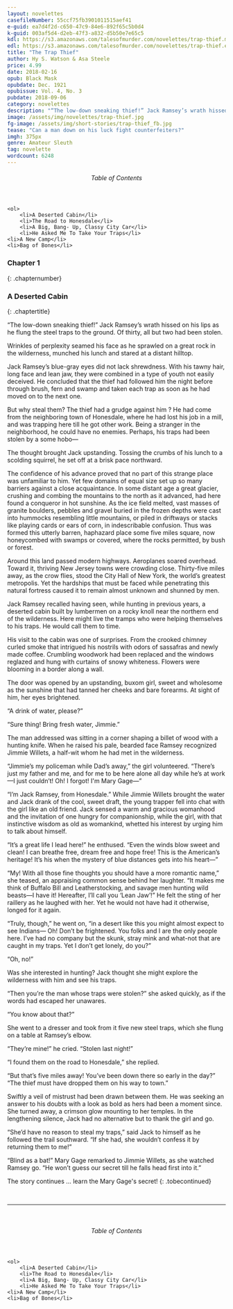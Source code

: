```yaml
---
layout: novelettes
casefileNumber: 55ccf75fb3901011515aef41
e-guid: ea7d4f2d-c650-47c9-84e6-892f65c5b0d4
k-guid: 003af5d4-d2eb-47f3-a832-d5b50e7e65c5
kdl: https://s3.amazonaws.com/talesofmurder.com/novelettes/trap-thief.mobi
edl: https://s3.amazonaws.com/talesofmurder.com/novelettes/trap-thief.epub
title: "The Trap Thief"
author: Hy S. Watson & Asa Steele 
price: 4.99
date: 2018-02-16
opub: Black Mask
opubdate: Dec. 1921
opubissue: Vol. 4, No. 3
pubdate: 2018-09-06
category: novelettes
description: "“The low-down sneaking thief!” Jack Ramsey’s wrath hissed on his lips as he flung the steel traps to the ground. Of thirty, all but two had been stolen."
image: /assets/img/novelettes/trap-thief.jpg
fg-image: /assets/img/short-stories/trap-thief_fb.jpg
tease: "Can a man down on his luck fight counterfeiters?"
imgh: 375px
genre: Amateur Sleuth
tag: novelette
wordcount: 6248
---
```


<div class="toc">
	<header>
		<h6>Table of Contents</h6>
	</header>

	<ol>
		<li>A Deserted Cabin</li>
		<li>The Road to Honesdale</li>
		<li>A Big, Bang- Up, Classy City Car</li>
		<li>He Asked Me To Take Your Traps</li>
    <li>A New Camp</li>
    <li>Bag of Bones</li>
  </ol>

</div>

### Chapter 1
{: .chapternumber}

### A Deserted Cabin
{: .chaptertitle}

“The low-down sneaking thief!” Jack Ramsey’s wrath hissed on his lips as he flung the steel traps to the ground. Of thirty, all but two had been stolen.

Wrinkles of perplexity seamed his face as he sprawled on a great rock in the wilderness, munched his lunch and stared at a distant hilltop.

Jack Ramsey’s blue-gray eyes did not lack shrewdness. With his tawny hair, long face and lean jaw, they were combined in a type of youth not easily deceived. He concluded that the thief had followed him the night before through brush, fern and swamp and taken each trap as soon as he had moved on to the next one.

But why steal them? The thief had a grudge against him ? He had come from the neighboring town of Honesdale, where he had lost his job in a mill, and was trapping here till he got other work. Being a stranger in the neighborhood, he could have no enemies. Perhaps, his traps had been stolen by a some hobo—

The thought brought Jack upstanding. Tossing the crumbs of his lunch to a scolding squirrel, he set off at a brisk pace northward.

The confidence of his advance proved that no part of this strange place was unfamiliar to him. Yet few domains of equal size set up so many barriers against a close acquaintance. In some distant age a great glacier, crushing and combing the mountains to the north as it advanced, had here found a conqueror in hot sunshine. As the ice field melted, vast masses of granite boulders, pebbles and gravel buried in the frozen depths were cast into hummocks resembling little mountains, or piled in driftways or stacks like playing cards or ears of corn, in indescribable confusion. Thus was formed this utterly barren, haphazard place some five miles square, now honeycombed with swamps or covered, where the rocks permitted, by bush or forest.

Around this land passed modern highways. Aeroplanes soared overhead. Toward it, thriving New Jersey towns were crowding close. Thirty-five miles away, as the crow flies, stood the City Hall of New York, the world’s greatest metropolis. Yet the hardships that must be faced while penetrating this natural fortress caused it to remain almost unknown and shunned by men.

Jack Ramsey recalled having seen, while hunting in previous years, a deserted cabin built by lumbermen on a rocky knoll near the northern end of the wilderness. Here might live the tramps who were helping themselves to his traps. He would call them to time.

His visit to the cabin was one of surprises. From the crooked chimney curled smoke that intrigued his nostrils with odors of sassafras and newly made coffee. Crumbling woodwork had been replaced and the windows reglazed and hung with curtains of snowy whiteness. Flowers were blooming in a border along a wall.

The door was opened by an upstanding, buxom girl, sweet and wholesome as the sunshine that had tanned her cheeks and bare forearms. At sight of him, her eyes brightened.

“A drink of water, please?”

“Sure thing! Bring fresh water, Jimmie.”

The man addressed was sitting in a corner shaping a billet of wood with a hunting knife. When he raised his pale, bearded face Ramsey recognized Jimmie Willets, a half-wit whom he had met in the wilderness.

“Jimmie’s my policeman while Dad’s away,” the girl volunteered. “There’s just my father and me, and for me to be here alone all day while he’s at work —I just couldn’t! Oh! I forgot! I'm Mary Gage—”

“I’m Jack Ramsey, from Honesdale.” While Jimmie Willets brought the water and Jack drank of the cool, sweet draft, the young trapper fell into chat with the girl like an old friend. Jack sensed a warm and gracious womanhood and the invitation of one hungry for companionship, while the girl, with that instinctive wisdom as old as womankind, whetted his interest by urging him to talk about himself.

“It’s a great life I lead here!” he enthused. “Even the winds blow sweet and clean! I can breathe free, dream free and hope free! This is the American’s heritage! It’s his when the mystery of blue distances gets into his heart—”

“My! With all those fine thoughts you should have a more romantic name,” she teased, an appraising common sense behind her laughter. “It makes me think of Buffalo Bill and Leatherstocking, and savage men hunting wild beasts—I have it! Hereafter, I’ll call you ‘Lean Jaw’!” He felt the sting of her raillery as he laughed with her. Yet he would not have had it otherwise, longed for it again.

“Truly, though,” he went on, “in a desert like this you might almost expect to see Indians— Oh! Don’t be frightened. You folks and I are the only people here. I’ve had no company but the skunk, stray mink and what-not that are caught in my traps. Yet I don’t get lonely, do you?”

“Oh, no!”

Was she interested in hunting? Jack thought she might explore the wilderness with him and see his traps.

“Then you’re the man whose traps were stolen?” she asked quickly, as if the words had escaped her unawares.

“You know about that?”

She went to a dresser and took from it five new steel traps, which she flung on a table at Ramsey’s elbow.

“They’re mine!” he cried. “Stolen last night!”

“I found them on the road to Honesdale,” she replied.

“But that’s five miles away! You’ve been down there so early in the day?” “The thief must have dropped them on his way to town.”

Swiftly a veil of mistrust had been drawn between them. He was seeking an answer to his doubts with a look as bold as hers had been a moment since. She turned away, a crimson glow mounting to her temples. In the lengthening silence, Jack had no alternative but to thank the girl and go.

“She’d have no reason to steal my traps,” said Jack to himself as he followed the trail southward. “If she had, she wouldn’t confess it by returning them to me!”

“Blind as a bat!” Mary Gage remarked to Jimmie Willets, as she watched Ramsey go. “He won’t guess our secret till he falls head first into it.”

The story continues &hellip; learn the Mary Gage's secret! 
{: .tobecontinued}

<br>
<hr>
<br>

<div class="toc">
	<header>
		<h6>Table of Contents</h6>
	</header>

	<ol>
		<li>A Deserted Cabin</li>
		<li>The Road to Honesdale</li>
		<li>A Big, Bang- Up, Classy City Car</li>
		<li>He Asked Me To Take Your Traps</li>
    <li>A New Camp</li>
    <li>Bag of Bones</li>
  </ol>

</div>
